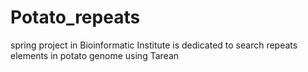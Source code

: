# Potato_repeats
spring project in Bioinformatic Institute is dedicated to search repeats elements in potato genome using Tarean

